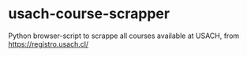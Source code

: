 # usach-course-scrapper
Python browser-script to scrappe all courses available at USACH, from https://registro.usach.cl/

